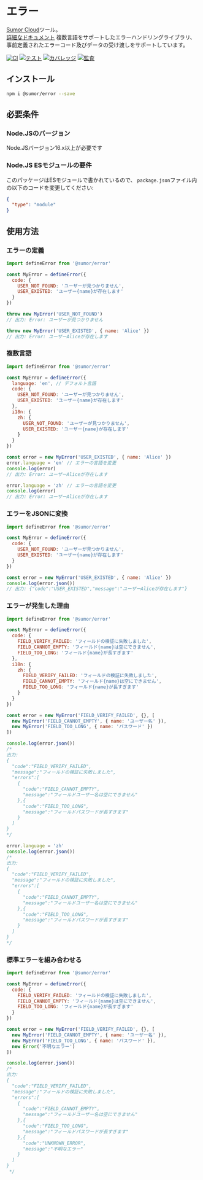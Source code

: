 # エラー

[Sumor Cloud](https://sumor.cloud)ツール。  
[詳細なドキュメント](https://sumor.cloud/error)
複数言語をサポートしたエラーハンドリングライブラリ、事前定義されたエラーコード及びデータの受け渡しをサポートしています。

[![CI](https://github.com/sumor-cloud/error/actions/workflows/ci.yml/badge.svg)](https://github.com/sumor-cloud/error/actions/workflows/ci.yml)
[![テスト](https://github.com/sumor-cloud/error/actions/workflows/ut.yml/badge.svg)](https://github.com/sumor-cloud/error/actions/workflows/ut.yml)
[![カバレッジ](https://github.com/sumor-cloud/error/actions/workflows/coverage.yml/badge.svg)](https://github.com/sumor-cloud/error/actions/workflows/coverage.yml)
[![監査](https://github.com/sumor-cloud/error/actions/workflows/audit.yml/badge.svg)](https://github.com/sumor-cloud/error/actions/workflows/audit.yml)

## インストール

```bash
npm i @sumor/error --save
```

## 必要条件

### Node.JSのバージョン

Node.JSバージョン16.x以上が必要です

### Node.JS ESモジュールの要件

このパッケージはESモジュールで書かれているので、 `package.json`ファイル内の以下のコードを変更してください:

```json
{
  "type": "module"
}
```

## 使用方法

### エラーの定義

```js
import defineError from '@sumor/error'

const MyError = defineError({
  code: {
    USER_NOT_FOUND: 'ユーザーが見つかりません',
    USER_EXISTED: 'ユーザー{name}が存在します'
  }
})

throw new MyError('USER_NOT_FOUND')
// 出力: Error: ユーザーが見つかりません

throw new MyError('USER_EXISTED', { name: 'Alice' })
// 出力: Error: ユーザーAliceが存在します
```

### 複数言語

```js
import defineError from '@sumor/error'

const MyError = defineError({
  language: 'en', // デフォルト言語
  code: {
    USER_NOT_FOUND: 'ユーザーが見つかりません',
    USER_EXISTED: 'ユーザー{name}が存在します'
  },
  i18n: {
    zh: {
      USER_NOT_FOUND: 'ユーザーが見つかりません',
      USER_EXISTED: 'ユーザー{name}が存在します'
    }
  }
})

const error = new MyError('USER_EXISTED', { name: 'Alice' })
error.language = 'en' // エラーの言語を変更
console.log(error)
// 出力: Error: ユーザーAliceが存在します

error.language = 'zh' // エラーの言語を変更
console.log(error)
// 出力: Error: ユーザーAliceが存在します
```

### エラーをJSONに変換

```js
import defineError from '@sumor/error'

const MyError = defineError({
  code: {
    USER_NOT_FOUND: 'ユーザーが見つかりません',
    USER_EXISTED: 'ユーザー{name}が存在します'
  }
})

const error = new MyError('USER_EXISTED', { name: 'Alice' })
console.log(error.json())
// 出力: {"code":"USER_EXISTED","message":"ユーザーAliceが存在します"}
```

### エラーが発生した理由

```js
import defineError from '@sumor/error'

const MyError = defineError({
  code: {
    FIELD_VERIFY_FAILED: 'フィールドの検証に失敗しました',
    FIELD_CANNOT_EMPTY: 'フィールド{name}は空にできません',
    FIELD_TOO_LONG: 'フィールド{name}が長すぎます'
  },
  i18n: {
    zh: {
      FIELD_VERIFY_FAILED: 'フィールドの検証に失敗しました',
      FIELD_CANNOT_EMPTY: 'フィールド{name}は空にできません',
      FIELD_TOO_LONG: 'フィールド{name}が長すぎます'
    }
  }
})

const error = new MyError('FIELD_VERIFY_FAILED', {}, [
  new MyError('FIELD_CANNOT_EMPTY', { name: 'ユーザー名' }),
  new MyError('FIELD_TOO_LONG', { name: 'パスワード' })
])

console.log(error.json())
/* 
出力: 
{
  "code":"FIELD_VERIFY_FAILED",
  "message":"フィールドの検証に失敗しました",
  "errors":[
    {
      "code":"FIELD_CANNOT_EMPTY",
      "message":"フィールドユーザー名は空にできません"
    },{
      "code":"FIELD_TOO_LONG",
      "message":"フィールドパスワードが長すぎます"
    }
  ]
}
*/

error.language = 'zh'
console.log(error.json())
/*
出力:
{
  "code":"FIELD_VERIFY_FAILED",
  "message":"フィールドの検証に失敗しました",
  "errors":[
    {
      "code":"FIELD_CANNOT_EMPTY",
      "message":"フィールドユーザー名は空にできません"
    },{
      "code":"FIELD_TOO_LONG",
      "message":"フィールドパスワードが長すぎます"
    }
  ]
}
*/
```

### 標準エラーを組み合わせる

```js
import defineError from '@sumor/error'

const MyError = defineError({
  code: {
    FIELD_VERIFY_FAILED: 'フィールドの検証に失敗しました',
    FIELD_CANNOT_EMPTY: 'フィールド{name}は空にできません',
    FIELD_TOO_LONG: 'フィールド{name}が長すぎます'
  }
})

const error = new MyError('FIELD_VERIFY_FAILED', {}, [
  new MyError('FIELD_CANNOT_EMPTY', { name: 'ユーザー名' }),
  new MyError('FIELD_TOO_LONG', { name: 'パスワード' }),
  new Error('不明なエラー')
])

console.log(error.json())
/*
出力:
{
  "code":"FIELD_VERIFY_FAILED",
  "message":"フィールドの検証に失敗しました",
  "errors":[
    {
      "code":"FIELD_CANNOT_EMPTY",
      "message":"フィールドユーザー名は空にできません"
    },{
      "code":"FIELD_TOO_LONG",
      "message":"フィールドパスワードが長すぎます"
    },{
      "code":"UNKNOWN_ERROR",
      "message":"不明なエラー"
    }
  ]
}
 */
```